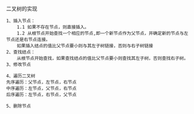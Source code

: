 二叉树的实现

    1、插入节点：
        1.1 如果不存在节点，则直接插入。
        1.2 从根节点开始查找一个相应的节点,即一个新节点作为父节点，并确定新的节点与左节点还是右节点连接。
        如果插入结点的值比父节点要小则与其左子树链接，否则与右子树链接
    2、查找结点：
        从根节点开始查找，如果查找结点的值比父节点要小则查找其左子树，否则查找右子树。
    3、修改节点
    
    4、遍历二叉树
    先序遍历：父节点，左节点，右节点
    中序遍历：左节点，父节点，右节点
    后序遍历：左节点，右节点，父节点
    
    5、删除节点